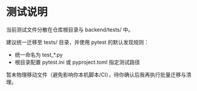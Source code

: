 # 测试说明

当前测试文件分散在仓库根目录与 backend/tests/ 中。

建议统一迁移至 tests/ 目录，并使用 pytest 的默认发现规则：
- 统一命名为 test_*.py
- 根目录配置 pytest.ini 或 pyproject.toml 指定测试路径

暂未物理移动文件（避免影响你本机脚本/CI），待你确认后我再执行批量迁移与清理。

